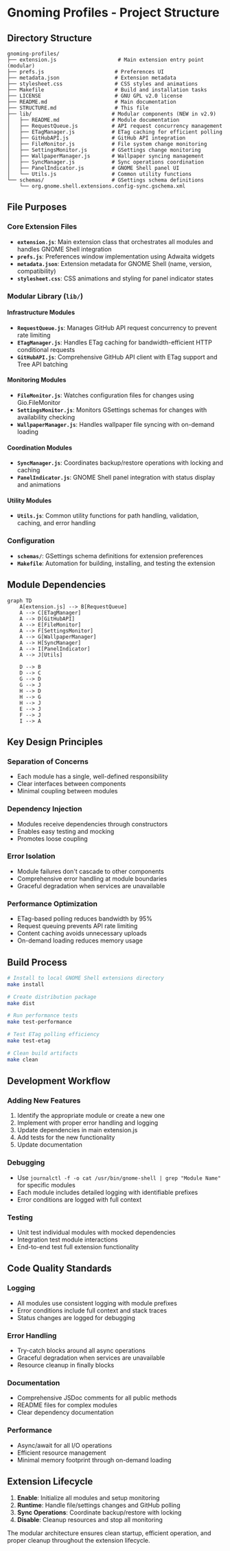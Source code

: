 # Gnoming Profiles - Project Structure

## Directory Structure

```
gnoming-profiles/
├── extension.js                    # Main extension entry point (modular)
├── prefs.js                       # Preferences UI 
├── metadata.json                  # Extension metadata
├── stylesheet.css                 # CSS styles and animations
├── Makefile                       # Build and installation tasks
├── LICENSE                        # GNU GPL v2.0 license
├── README.md                      # Main documentation
├── STRUCTURE.md                   # This file
├── lib/                          # Modular components (NEW in v2.9)
│   ├── README.md                 # Module documentation
│   ├── RequestQueue.js           # API request concurrency management
│   ├── ETagManager.js            # ETag caching for efficient polling
│   ├── GitHubAPI.js              # GitHub API integration
│   ├── FileMonitor.js            # File system change monitoring
│   ├── SettingsMonitor.js        # GSettings change monitoring
│   ├── WallpaperManager.js       # Wallpaper syncing management
│   ├── SyncManager.js            # Sync operations coordination
│   ├── PanelIndicator.js         # GNOME Shell panel UI
│   └── Utils.js                  # Common utility functions
└── schemas/                      # GSettings schema definitions
    └── org.gnome.shell.extensions.config-sync.gschema.xml
```

## File Purposes

### Core Extension Files

- **`extension.js`**: Main extension class that orchestrates all modules and handles GNOME Shell integration
- **`prefs.js`**: Preferences window implementation using Adwaita widgets
- **`metadata.json`**: Extension metadata for GNOME Shell (name, version, compatibility)
- **`stylesheet.css`**: CSS animations and styling for panel indicator states

### Modular Library (`lib/`)

#### Infrastructure Modules
- **`RequestQueue.js`**: Manages GitHub API request concurrency to prevent rate limiting
- **`ETagManager.js`**: Handles ETag caching for bandwidth-efficient HTTP conditional requests
- **`GitHubAPI.js`**: Comprehensive GitHub API client with ETag support and Tree API batching

#### Monitoring Modules  
- **`FileMonitor.js`**: Watches configuration files for changes using Gio.FileMonitor
- **`SettingsMonitor.js`**: Monitors GSettings schemas for changes with availability checking
- **`WallpaperManager.js`**: Handles wallpaper file syncing with on-demand loading

#### Coordination Modules
- **`SyncManager.js`**: Coordinates backup/restore operations with locking and caching
- **`PanelIndicator.js`**: GNOME Shell panel integration with status display and animations

#### Utility Modules
- **`Utils.js`**: Common utility functions for path handling, validation, caching, and error handling

### Configuration

- **`schemas/`**: GSettings schema definitions for extension preferences
- **`Makefile`**: Automation for building, installing, and testing the extension

## Module Dependencies

```mermaid
graph TD
    A[extension.js] --> B[RequestQueue]
    A --> C[ETagManager] 
    A --> D[GitHubAPI]
    A --> E[FileMonitor]
    A --> F[SettingsMonitor]
    A --> G[WallpaperManager]
    A --> H[SyncManager]
    A --> I[PanelIndicator]
    A --> J[Utils]
    
    D --> B
    D --> C
    G --> D
    G --> J
    H --> D
    H --> G
    H --> J
    E --> J
    F --> J
    I --> A
```

## Key Design Principles

### Separation of Concerns
- Each module has a single, well-defined responsibility
- Clear interfaces between components
- Minimal coupling between modules

### Dependency Injection
- Modules receive dependencies through constructors
- Enables easy testing and mocking
- Promotes loose coupling

### Error Isolation
- Module failures don't cascade to other components
- Comprehensive error handling at module boundaries
- Graceful degradation when services are unavailable

### Performance Optimization
- ETag-based polling reduces bandwidth by 95%
- Request queuing prevents API rate limiting
- Content caching avoids unnecessary uploads
- On-demand loading reduces memory usage

## Build Process

```bash
# Install to local GNOME Shell extensions directory
make install

# Create distribution package
make dist

# Run performance tests
make test-performance

# Test ETag polling efficiency  
make test-etag

# Clean build artifacts
make clean
```

## Development Workflow

### Adding New Features
1. Identify the appropriate module or create a new one
2. Implement with proper error handling and logging
3. Update dependencies in main extension.js
4. Add tests for the new functionality
5. Update documentation

### Debugging
- Use `journalctl -f -o cat /usr/bin/gnome-shell | grep "Module Name"` for specific modules
- Each module includes detailed logging with identifiable prefixes
- Error conditions are logged with full context

### Testing
- Unit test individual modules with mocked dependencies
- Integration test module interactions
- End-to-end test full extension functionality

## Code Quality Standards

### Logging
- All modules use consistent logging with module prefixes
- Error conditions include full context and stack traces
- Status changes are logged for debugging

### Error Handling
- Try-catch blocks around all async operations
- Graceful degradation when services are unavailable
- Resource cleanup in finally blocks

### Documentation
- Comprehensive JSDoc comments for all public methods
- README files for complex modules
- Clear dependency documentation

### Performance
- Async/await for all I/O operations
- Efficient resource management
- Minimal memory footprint through on-demand loading

## Extension Lifecycle

1. **Enable**: Initialize all modules and setup monitoring
2. **Runtime**: Handle file/settings changes and GitHub polling
3. **Sync Operations**: Coordinate backup/restore with locking
4. **Disable**: Cleanup resources and stop all monitoring

The modular architecture ensures clean startup, efficient operation, and proper cleanup throughout the extension lifecycle.